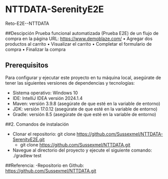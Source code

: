 # NTTDATA-SerenityE2E
Reto-E2E--NTTDATA

##Descipción
Prueba funcional automatizada (Prueba E2E) de un flujo de compra en la página
URL: https://www.demoblaze.com/
• Agregar dos productos al carrito
• Visualizar el carrito
• Completar el formulario de compra
• Finalizar la compra

## Prerequisitos
Para configurar y ejecutar este proyecto en tu máquina local, asegúrate de tener las siguientes versiones de dependencias y tecnologías:

- Sistema operativo: Windows 10
- IDE: IntelliJ IDEA versión 2024.1.4
- Maven: versión 3.9.8 (asegúrate de que esté en la variable de entorno)
- JDK: versión 17.0.12 (asegúrate de que esté en la variable de entorno)
- Gradle: versión 8.5 (asegúrate de que esté en la variable de entorno)

##2. Comandos de instalación
- Clonar el repositorio: git clone https://github.com/Sussexmel/NTTDATA-SerenityE2E.git
    - git clone https://github.com/Sussexmel/NTTDATA.git
- Navegue al directorio del proyecto y ejecute el siguiente comando: ./gradlew test
  

##Referencia:
-Repositorio en Github: https://github.com/Sussexmel/NTTDATA.git
